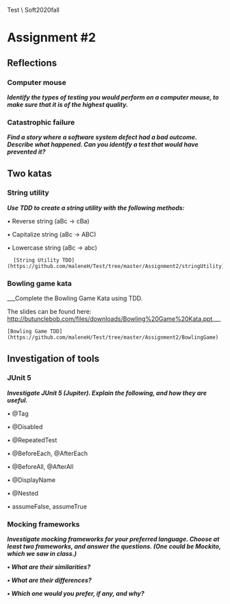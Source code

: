 Test \ Soft2020fall

# Assignment  #2


## Reflections


### Computer mouse
___Identify the types of testing you would perform on a computer mouse, to
make sure that it is of the highest quality.___

### Catastrophic failure
___Find a story where a software system defect had a bad outcome. Describe
what happened. Can you identify a test that would have prevented it?___



## Two katas

### String utility
___Use TDD to create a string utility with the following methods:___

  • Reverse string (aBc -> cBa)

  • Capitalize string (aBc -> ABC)

  • Lowercase string (aBc -> abc)


      [String Utility TDD](https://github.com/maleneH/Test/tree/master/Assignment2/stringUtility)


###  Bowling game kata
___Complete the Bowling Game Kata using TDD.  

  The slides can be found here: http://butunclebob.com/files/downloads/Bowling%20Game%20Kata.ppt___



    [Bowling Game TDD](https://github.com/maleneH/Test/tree/master/Assignment2/BowlingGame)

## Investigation of tools

### JUnit 5
___Investigate JUnit 5 (Jupiter). Explain the following, and how they are useful.___

  • @Tag

  • @Disabled

  • @RepeatedTest

  • @BeforeEach, @AfterEach

  • @BeforeAll, @AfterAll

  • @DisplayName

  • @Nested

  • assumeFalse, assumeTrue

### Mocking frameworks
___Investigate mocking frameworks for your preferred language. Choose at least two frameworks, and answer the questions. (One could be Mockito, which we saw in class.)___

  ___• What are their similarities?___

  ___• What are their differences?___

  ___• Which one would you prefer, if any, and why?___
